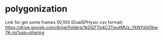 # polygonization
Link for get some frames 50,100 (DualSPHysic csv format)
https://drive.google.com/drive/folders/1kDQTTb4C3TwutMUz_YkNYjbV0kw7K-zg?usp=sharing
